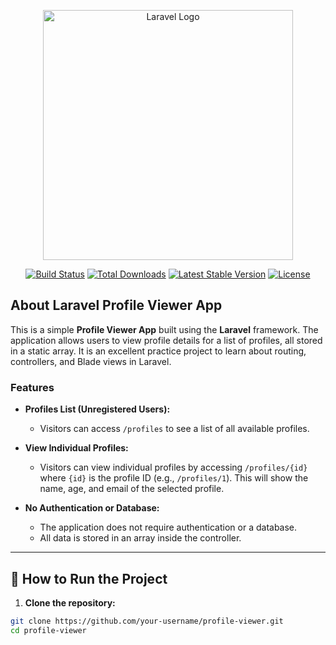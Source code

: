 <p align="center"><a href="https://laravel.com" target="_blank"><img src="https://raw.githubusercontent.com/laravel/art/master/logo-lockup/5%20SVG/2%20CMYK/1%20Full%20Color/laravel-logolockup-cmyk-red.svg" width="400" alt="Laravel Logo"></a></p>

<p align="center">
<a href="https://github.com/laravel/framework/actions"><img src="https://github.com/laravel/framework/workflows/tests/badge.svg" alt="Build Status"></a>
<a href="https://packagist.org/packages/laravel/framework"><img src="https://img.shields.io/packagist/dt/laravel/framework" alt="Total Downloads"></a>
<a href="https://packagist.org/packages/laravel/framework"><img src="https://img.shields.io/packagist/v/laravel/framework" alt="Latest Stable Version"></a>
<a href="https://packagist.org/packages/laravel/framework"><img src="https://img.shields.io/packagist/l/laravel/framework" alt="License"></a>
</p>

## About Laravel Profile Viewer App

This is a simple **Profile Viewer App** built using the **Laravel** framework. The application allows users to view profile details for a list of profiles, all stored in a static array. It is an excellent practice project to learn about routing, controllers, and Blade views in Laravel.

### Features

- **Profiles List (Unregistered Users):**
  - Visitors can access `/profiles` to see a list of all available profiles.
  
- **View Individual Profiles:**
  - Visitors can view individual profiles by accessing `/profiles/{id}` where `{id}` is the profile ID (e.g., `/profiles/1`). This will show the name, age, and email of the selected profile.

- **No Authentication or Database:**
  - The application does not require authentication or a database.
  - All data is stored in an array inside the controller.

---

## 🚀 How to Run the Project

1. **Clone the repository:**

```bash
git clone https://github.com/your-username/profile-viewer.git
cd profile-viewer
